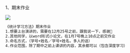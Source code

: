 1、期末作业

![](https://cdn.sa.net/2023/12/11/KwrmDUtxd3TiZMb.webp)

```bash
《统计学习方法》期末作业
1.想要上台演讲的，需要在12月25号之前，跟我说一下，感谢🙏
2.其他同学，以word形式小论文，在1月7号晚上10点之前交作业
3.命名方式，（学号+姓名／学号+姓名，多人的话）
4.作业范围，除了期中之前上课讲的内容，其余都可以（包含深度学习）
```